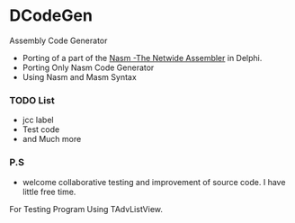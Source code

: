# DCodeGen
Assembly Code Generator

* Porting of a part of the [Nasm -The Netwide Assembler](http://www.nasm.us/) in Delphi.
* Porting Only Nasm Code Generator 
* Using Nasm and Masm Syntax

### TODO List ###
* jcc label
* Test code
* and Much more

### P.S ###

* welcome collaborative testing and improvement of source code.
I have little free time.

For Testing Program Using TAdvListView.
